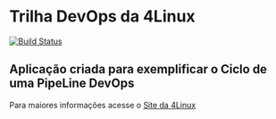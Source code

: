# Trilha DevOps da 4Linux

<!-- Altere a Flag abaixo com sua URL do Travis -->
[![Build Status](https://travis-ci.org/netobxavier/DevOpsLab-HelloWorld.svg?branch=master)](https://travis-ci.org/netobxavier/DevOpsLab-HelloWorld)

## Aplicação criada para exemplificar o Ciclo de uma PipeLine DevOps


Para maiores informações acesse o [Site da 4Linux](https://www.4linux.com.br/cursos/devops)
